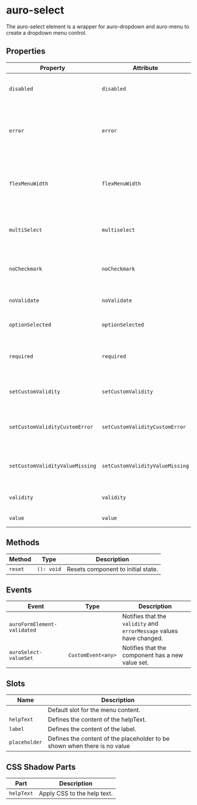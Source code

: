 # auro-select

The auro-select element is a wrapper for auro-dropdown and auro-menu to create a dropdown menu control.

## Properties

| Property                        | Attribute                       | Type      | Default     | Description                                      |
|---------------------------------|---------------------------------|-----------|-------------|--------------------------------------------------|
| `disabled`                      | `disabled`                      | `boolean` |             | When attribute is present, element shows disabled state. |
| `error`                         | `error`                         | `string`  |             | When defined, sets persistent validity to `customError` and sets `setCustomValidity` = attribute value. |
| `flexMenuWidth`                 | `flexMenuWidth`                 | `boolean` |             | If set, makes dropdown width match the size of the content, rather than the width of the trigger. |
| `multiSelect`                   | `multiselect`                   | `boolean` |             | Sets multi-select mode, allowing multiple options to be selected at once. |
| `noCheckmark`                   | `noCheckmark`                   | `boolean` |             | When true, checkmark on selected option will no longer be present. |
| `noValidate`                    | `noValidate`                    | `boolean` |             | If set, disables auto-validation on blur.        |
| `optionSelected`                | `optionSelected`                |           | "undefined" | Specifies the current selected menuOption.       |
| `required`                      | `required`                      | `boolean` |             | Populates the `required` attribute on the element. Used for client-side validation. |
| `setCustomValidity`             | `setCustomValidity`             | `string`  |             | Sets a custom help text message to display for all validityStates. |
| `setCustomValidityCustomError`  | `setCustomValidityCustomError`  | `string`  |             | Custom help text message to display when validity = `customError`. |
| `setCustomValidityValueMissing` | `setCustomValidityValueMissing` | `string`  |             | Custom help text message to display when validity = `valueMissing`. |
| `validity`                      | `validity`                      | `string`  |             | Specifies the `validityState` this element is in. |
| `value`                         | `value`                         |           | "undefined" | Value selected for the component.                |

## Methods

| Method  | Type       | Description                        |
|---------|------------|------------------------------------|
| `reset` | `(): void` | Resets component to initial state. |

## Events

| Event                       | Type               | Description                                      |
|-----------------------------|--------------------|--------------------------------------------------|
| `auroFormElement-validated` |                    | Notifies that the `validity` and `errorMessage` values have changed. |
| `auroSelect-valueSet`       | `CustomEvent<any>` | Notifies that the component has a new value set. |

## Slots

| Name          | Description                                      |
|---------------|--------------------------------------------------|
|               | Default slot for the menu content.               |
| `helpText`    | Defines the content of the helpText.             |
| `label`       | Defines the content of the label.                |
| `placeholder` | Defines the content of the placeholder to be shown when there is no value |

## CSS Shadow Parts

| Part       | Description                 |
|------------|-----------------------------|
| `helpText` | Apply CSS to the help text. |
